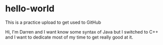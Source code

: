 # hello-world
This is a practice upload to get used to GitHub

Hi, I'm Darren and I want know some syntax of Java but I switched to C++ and I want to dedicate most of my time to get really good at it.
